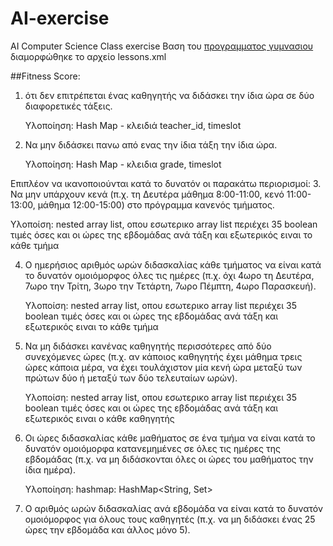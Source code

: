 # AI-exercise
AI Computer Science Class exercise
Βαση του [προγραμματος γυμνασιου](https://www.alfavita.gr/ekpaideysi/355044_orologio-programma-ton-mathimaton-ton-taxeon-toy-gymnasioy) διαμορφώθηκε το αρχείο lessons.xml


##Fitness Score:

1. ότι δεν επιτρέπεται ένας καθηγητής να διδάσκει την ίδια ώρα σε δύο διαφορετικές τάξεις.
   
   Υλοποίηση: Hash Map - κλειδιά teacher_id, timeslot

2. Να μην διδάσκει πανω από ενας την ίδια τάξη την ίδια ώρα.
   
   Υλοποίηση: Hash Map - κλειδια grade, timeslot
   
Επιπλέον να ικανοποιούνται κατά το δυνατόν οι παρακάτω περιορισμοί:
3. Να μην υπάρχουν κενά (π.χ. τη Δευτέρα μάθημα 8:00-11:00, κενό
11:00-13:00, μάθημα 12:00-15:00) στο πρόγραμμα κανενός τμήματος.

   Υλοποίση: nested array list, οπου εσωτερικο array list περιέχει 35 boolean τιμές όσες και οι ώρες της εβδομάδας ανά τάξη
   και εξωτερικός ειναι το κάθε τμήμα

4. Ο ημερήσιος αριθμός ωρών διδασκαλίας κάθε τμήματος να είναι κατά
το δυνατόν ομοιόμορφος όλες τις ημέρες (π.χ. όχι 4ωρο τη Δευτέρα,
7ωρο την Τρίτη, 3ωρο την Τετάρτη, 7ωρο Πέμπτη, 4ωρο Παρασκευή).

   Υλοποίση: nested array list, οπου εσωτερικο array list περιέχει 35 boolean τιμές όσες και οι ώρες της εβδομάδας ανά τάξη
   και εξωτερικός ειναι το κάθε τμήμα
   
5. Να μη διδάσκει κανένας καθηγητής περισσότερες από δύο
συνεχόμενες ώρες (π.χ. αν κάποιος καθηγητής έχει μάθημα τρεις ώρες
κάποια μέρα, να έχει τουλάχιστον μία κενή ώρα μεταξύ των πρώτων
δύο ή μεταξύ των δύο τελευταίων ωρών).
   
    Υλοποίση: nested array list, οπου εσωτερικο array list περιέχει 35 boolean τιμές όσες και οι ώρες της εβδομάδας ανά τάξη
   και εξωτερικός ειναι ο κάθε καθηγητής



6. Οι ώρες διδασκαλίας κάθε μαθήματος σε ένα τμήμα να είναι κατά το
δυνατόν ομοιόμορφα κατανεμημένες σε όλες τις ημέρες της εβδομάδας
(π.χ. να μη διδάσκονται όλες οι ώρες του μαθήματος την ίδια ημέρα).

   Υλοποίηση: hashmap: HashMap<String, Set<Integer>>

7. Ο αριθμός ωρών διδασκαλίας ανά εβδομάδα να είναι κατά το δυνατόν
ομοιόμορφος για όλους τους καθηγητές (π.χ. να μη διδάσκει ένας 25
ώρες την εβδομάδα και άλλος μόνο 5). 
